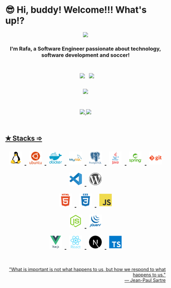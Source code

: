# 😎 Hi, buddy! Welcome!!! What's up!?

<p align="center">
  <img src="https://blogjack.blob.core.windows.net/medias/2020/06/hello-world.jpeg"/>
</p>

<h3 align="center">
  I'm Rafa, a Software Engineer passionate about technology, software development and soccer! 
</h3>
<br>
<p align="center">
  <img src="https://img.shields.io/badge/-Rodrigues%20Rafael-6633cc?style=flat-square&logo=Linkedin&logoColor=white&link=https://linkedin.com/in/rodriguesrafael-dev/" hspace="9" />
  <img src="https://komarev.com/ghpvc/?username=rodriguesrafael-dev"/>
</p>

##

<p align="center">
  <img src="https://github-readme-streak-stats.herokuapp.com/?user=rodriguesrafael-dev&show_icons=true&locale=en&layout=compact&theme=buefy-dark&line_height=0" />
</p>

<br>
<p align="center">
  <a href="https://github.com/rodriguesrafael-dev">
  <img height="150em" src="https://github-readme-stats.vercel.app/api?username=rodriguesrafael-dev&show_icons=true&theme=dark&include_all_commits=true&count_private=true"/>
  <img height="150em" src="https://github-readme-stats.vercel.app/api/top-langs/?username=rodriguesrafael&layout=compact&langs_count=7&theme=dark"/>
</p>
  
<br>

<div>
  <h2>✭ Stacks ➾<h2>
  
  <p align="center">
    <img src="https://raw.githubusercontent.com/devicons/devicon/master/icons/linux/linux-original.svg" alt="Linux" width="40" height="40" hspace="9" />
    <img src="https://raw.githubusercontent.com/devicons/devicon/master/icons/ubuntu/ubuntu-plain-wordmark.svg" alt="Ubuntu" width="40" height="40" hspace="9" />
    <img src="https://raw.githubusercontent.com/devicons/devicon/master/icons/docker/docker-plain-wordmark.svg" alt="Docker" width="40" height="40" hspace="9" />
    <img src="https://raw.githubusercontent.com/devicons/devicon/master/icons/mysql/mysql-original-wordmark.svg" alt="MySQL" width="40" height="40" hspace="9" />
    <img src="https://raw.githubusercontent.com/devicons/devicon/master/icons/postgresql/postgresql-plain-wordmark.svg" alt="Postgresql" width="40" height="40" hspace="9" />
    <img src="https://raw.githubusercontent.com/devicons/devicon/master/icons/java/java-original-wordmark.svg" alt="Java" width="40" height="40" hspace="9" />
    <img src="https://raw.githubusercontent.com/devicons/devicon/master/icons/spring/spring-original-wordmark.svg" alt="SpringBoot" width="40" height="40" hspace="9" />
    <img src="https://raw.githubusercontent.com/devicons/devicon/master/icons/git/git-plain-wordmark.svg" alt="Git" width="40" height="40" hspace="9" />
  <p/>
  
  <p align="center">
    <img src="https://raw.githubusercontent.com/devicons/devicon/master/icons/vscode/vscode-original.svg" alt="VSCode" width="40" height="40" hspace="9" />
    <img src="https://raw.githubusercontent.com/devicons/devicon/master/icons/wordpress/wordpress-plain.svg" alt="Wordpress" width="40" height="40" hspace="9" />  
  </p>
  
  <p align="center">
    <img src="https://raw.githubusercontent.com/devicons/devicon/master/icons/html5/html5-plain-wordmark.svg" alt="Html5" width="40" height="40" hspace="9" />
    <img src="https://raw.githubusercontent.com/devicons/devicon/master/icons/css3/css3-plain-wordmark.svg" alt="Css3" width="40" height="40" hspace="9" />  
    <img src="https://raw.githubusercontent.com/devicons/devicon/master/icons/javascript/javascript-original.svg" alt="JavaScript" width="40" height="40" hspace="9" />
  </p>

  <p align="center">
    <img src="https://raw.githubusercontent.com/devicons/devicon/master/icons/nodejs/nodejs-plain.svg" alt="NodeJS" width="40" height="40" hspace="9" />
    <img src="https://raw.githubusercontent.com/devicons/devicon/master/icons/jquery/jquery-plain-wordmark.svg" alt="JQuery" width="40" height="40" hspace="9" />
  </p>

  <p align="center">
    <img src="https://raw.githubusercontent.com/devicons/devicon/master/icons/vuejs/vuejs-original-wordmark.svg" alt="VueJS" width="40" height="40" hspace="9" />
    <img src="https://raw.githubusercontent.com/devicons/devicon/master/icons/react/react-original-wordmark.svg" alt="ReactJS" width="40" height="40" hspace="9" />  
    <img src="https://raw.githubusercontent.com/devicons/devicon/master/icons/nextjs/nextjs-original.svg" alt="NextJS" width="40" height="40" hspace="9" />
    <img src="https://raw.githubusercontent.com/devicons/devicon/master/icons/typescript/typescript-original.svg" alt="TypeScript" width="40" height="40" hspace="9" />
  </p>
</div>
  
<br>
  
<p align="right">
  "What is important is not what happens to us, but how we respond to what happens to us."
  <br>
  ― Jean-Paul Sartre
</p>
<!--
**rodriguesrafael-dev/rodriguesrafael-dev** is a ✨ _special_ ✨ repository because its `README.md` (this file) appears on your GitHub profile.

Here are some ideas to get you started:

- 🔭 I’m currently working on ...
- 🌱 I’m currently learning ...
- 👯 I’m looking to collaborate on ...
- 🤔 I’m looking for help with ...
- 💬 Ask me about ...
- 📫 How to reach me: ...
- 😄 Pronouns: ...
- ⚡ Fun fact: ...
-->

